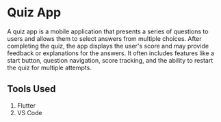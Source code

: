 # Quiz App

A quiz app is a mobile application that presents a series of questions to users and allows them to select answers from multiple choices. After completing the quiz, the app displays the user's score and may provide feedback or explanations for the answers. It often includes features like a start button, question navigation, score tracking, and the ability to restart the quiz for multiple attempts.

## Tools Used

1. Flutter
2. VS Code
